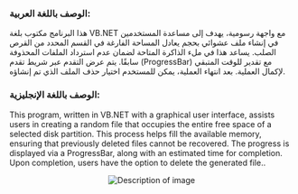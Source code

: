 ### الوصف باللغة العربية:
هذا البرنامج مكتوب بلغة VB.NET
 مع واجهة رسومية، يهدف إلى مساعدة المستخدمين في إنشاء ملف عشوائي بحجم يعادل المساحة الفارغة في القسم المحدد من القرص الصلب. يساعد هذا في ملء الذاكرة المتاحة لضمان عدم استرداد الملفات المحذوفة سابقًا.
 يتم عرض التقدم عبر شريط تقدم (ProgressBar) مع تقدير للوقت المتبقي لإكمال العملية. بعد انتهاء العملية، يمكن للمستخدم اختيار حذف الملف الذي تم إنشاؤه.

### الوصف باللغة الإنجليزية:
This program, written in VB.NET with a graphical user interface, assists users in creating a random file that occupies the entire free space of a selected disk partition. This process helps fill the available memory,
 ensuring that previously deleted files cannot be recovered. The progress is displayed via a ProgressBar, along with an estimated time for completion. Upon completion, users have the option to delete the generated file..

<p align="center">
  <img src="https://github.com/user-attachments/assets/0d606551-1c68-4cc3-a4d5-ac59e3a16b71" alt="Description of image">
</p>

                                                           
